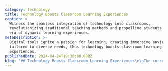 ```yaml
---
category: Technology
title: Technology Boosts Classroom Learning Experiences
caption: >
  Witness the seamless integration of technology into classrooms,
  revolutionizing traditional teaching methods and propelling students into an
  era of dynamic learning experiences.
metaDescription: >-
  Digital tools ignite a passion for learning, creating immersive environments
  tailored to diverse needs, thus technology boosts classroom learning
  experiences.
publishedDate: 2024-04-24T18:30:00.000Z
blog: "## Technology Boosts Classroom Learning Experiences\n\nThe current era of education is redefined by the use of technology, which has become a game changer. Glentree Academy reaffirms its dedication to dismantling the boundaries of traditional education by integrating technology into the curriculum and enabling students to harness its power.\n\n### The Evolution of Classroom Learning\n\nIt is time to forget about repetitive chalkboard lectures. With the introduction of smart classrooms that are equipped with interactive whiteboards and multimedia projectors, learning has now gone beyond conventional textbooks, where it is now more dynamic, as it turns students into active participants through a combination of visual presentations and live demonstrations. [Best CBSE Schools in Whitefield](https://www.glentreeacademy.com/glentree-whitefield \"Best CBSE Schools in Whitefield\") incorporated this digital transformation into their teaching methods to make learning immersive, interactive, and even in some sense, fun which all helps with the development of curiosity and intellectual growth.\n\n### Personalized Learning in the Digital Age\n\nTeaching students with unique needs is challenging yet essential for effective instruction in heterogeneous classrooms. On the other hand, assisted learning systems and AI-based assessment tools can be used by the teachers at [Best CBSE schools in Sarjapur Road](https://www.glentreeacademy.com/glentree-sarjapur \"Best CBSE Schools in Sarjapur Road\") to personalize instruction for the benefit of each student. We do this by looking at the data that is provided and by monitoring the progress of learning so that no student is left behind, creating an inclusive environment and also one that promotes academic excellence.\n\n### Global Connectivity and Collaboration\n\nIn an increasingly interconnected world, technology serves as a bridge that transcends geographical boundaries, fostering global connectivity and collaboration.\_ Through video conferencing and online forums, students can be in contact with other students from the Best CBSE Schools in Bannerghatta Road who are coming from all parts of the world and together complete cross-cultural exchange and collaborative projects. Diversity and cultural awareness appraisal allow us to prepare our students for a world where all people treat each other with respect regardless of any differences.\n\n### Fostering Creativity and Innovation\n\nInnovation is the essence of progress and building a culture of creativity is all about us. [Best CBSE Schools in Bangalore](https://www.glentreeacademy.com/ \"Best CBSE Schools in Bangalore\") offer such innovation as a part of their curriculum, As a result, students watch practical demonstrations of STEM applications during coding clubs and robotics workshops etc.\_ They will gain problem-solving skills and learn to be a risk-taker and an entrepreneur. Educating our students with information technology systems and skills helps students to become adaptable learners and producers in a rapidly changing environment.\n\n#### Conclusion:\_\n\nIn conclusion, technology infusion revolutionizes learning, enhancing skills for modern life's finest. Glentree Academy is the institution championing educational reforms and is in the process of fostering tomorrow’s champions and innovators. Join us on a trip that combines new with old and without a doubt is going to be an experience that will remain unforgettable. Attaining the goal together, we shall honourably make the most out of technology and unleash the unlimited potential of every child.\n"
---
```


